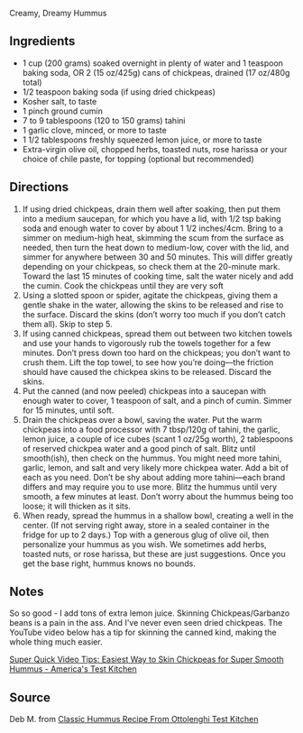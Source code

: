 Creamy, Dreamy Hummus

## Ingredients

- 1 cup (200 grams) soaked overnight in plenty of water and 1 teaspoon baking soda, OR 2 (15 oz/425g) cans of chickpeas, drained (17 oz/480g total)
- 1/2 teaspoon baking soda (if using dried chickpeas)
- Kosher salt, to taste
- 1 pinch ground cumin
- 7 to 9 tablespoons (120 to 150 grams) tahini
- 1 garlic clove, minced, or more to taste
- 1 1/2 tablespoons freshly squeezed lemon juice, or more to taste
- Extra-virgin olive oil, chopped herbs, toasted nuts, rose harissa or your choice of chile paste, for topping (optional but recommended)

## Directions

1. If using dried chickpeas, drain them well after soaking, then put them into a medium saucepan, for which you have a lid, with 1/2 tsp baking soda and enough water to cover by about 1 1/2 inches/4cm. Bring to a simmer on medium-high heat, skimming the scum from the surface as needed, then turn the heat down to medium-low, cover with the lid, and simmer for anywhere between 30 and 50 minutes. This will differ greatly depending on your chickpeas, so check them at the 20-minute mark. Toward the last 15 minutes of cooking time, salt the water nicely and add the cumin. Cook the chickpeas until they are very soft
2. Using a slotted spoon or spider, agitate the chickpeas, giving them a gentle shake in the water, allowing the skins to be released and rise to the surface. Discard the skins (don’t worry too much if you don’t catch them all). Skip to step 5.
3. If using canned chickpeas, spread them out between two kitchen towels and use your hands to vigorously rub the towels together for a few minutes. Don’t press down too hard on the chickpeas; you don’t want to crush them. Lift the top towel, to see how you’re doing—the friction should have caused the chickpea skins to be released. Discard the skins.
4. Put the canned (and now peeled) chickpeas into a saucepan with enough water to cover, 1 teaspoon of salt, and a pinch of cumin. Simmer for 15 minutes, until soft.
5. Drain the chickpeas over a bowl, saving the water. Put the warm chickpeas into a food processor with 7 tbsp/120g of tahini, the garlic, lemon juice, a couple of ice cubes (scant 1 oz/25g worth), 2 tablespoons of reserved chickpea water and a good pinch of salt. Blitz until smooth(ish), then check on the hummus. You might need more tahini, garlic, lemon, and salt and very likely more chickpea water. Add a bit of each as you need. Don’t be shy about adding more tahini—each brand differs and may require you to use more. Blitz the hummus until very smooth, a few minutes at least. Don’t worry about the hummus being too loose; it will thicken as it sits.
6. When ready, spread the hummus in a shallow bowl, creating a well in the center. (If not serving right away, store in a sealed container in the fridge for up to 2 days.) Top with a generous glug of olive oil, then personalize your hummus as you wish. We sometimes add herbs, toasted nuts, or rose harissa, but these are just suggestions. Once you get the base right, hummus knows no bounds.

## Notes

So so good - I add tons of extra lemon juice. 
Skinning Chickpeas/Garbanzo beans is a pain in the ass. And I've never even seen dried chickpeas. The YouTube video below has a tip for skinning the canned kind, making the whole thing much easier.

[Super Quick Video Tips: Easiest Way to Skin Chickpeas for Super Smooth Hummus - America's Test Kitchen](https://youtu.be/2Hh9tDJoUjw)

## Source

Deb M. from [Classic Hummus Recipe From Ottolenghi Test Kitchen](https://food52.com/recipes/87555-hummus-recipe-from-ottolenghi-test-kitchen)

